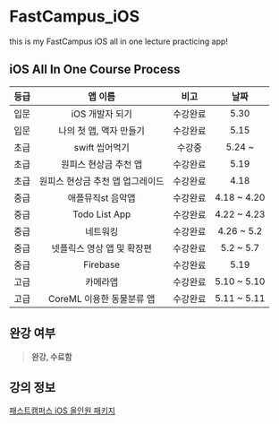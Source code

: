 # FastCampus_iOS
this is my FastCampus iOS all in one lecture practicing app! 

## iOS All In One Course Process

등급 |  앱 이름 | 비고 | 날짜 
:----:|:---------:|:------:|:-----:|
 입문 | iOS 개발자 되기 | 수강완료 | 5.30 
 입문 | 나의 첫 앱, 액자 만들기 | 수강완료 | 5.15
 초급 | swift 씹어먹기 | 수강중 | 5.24 ~ 
 초급 | 원피스 현상금 추천 앱  | 수강완료 | 5.19
 초급 | 원피스 현상금 추천 앱 업그레이드 | 수강완료 | 4.18
 중급 | 애플뮤직st 음악앱 | 수강완료 | 4.18 ~ 4.20
 중급 | Todo List App | 수강완료 | 4.22 ~ 4.23
 중급 | 네트워킹 | 수강완료 | 4.26 ~ 5.2 |
 중급 | 넷플릭스 영상 앱 및 확장편 | 수강완료 | 5.2 ~ 5.7
 중급 | Firebase | 수강완료 | 5.19
 고급 | 카메라앱 | 수강완료 | 5.10 ~ 5.10
 고급 | CoreML 이용한 동물분류 앱 | 수강완료 | 5.11 ~ 5.11 

## 완강 여부

> **완강, 수료함**

## 강의 정보 

[패스트캠퍼스 iOS 올인원 패키지](https://www.fastcampus.co.kr/dev_online_iosapp)
